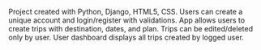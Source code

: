 Project created with Python, Django, HTML5, CSS. Users can create a unique account and login/register with validations. App allows users to create trips with destination, dates, and plan. Trips can be edited/deleted only by user. User dashboard displays all trips created by logged user.
